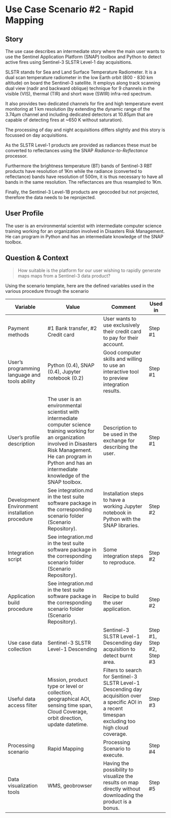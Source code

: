 # Use Case Scenario #2 - Rapid Mapping

## Story

The use case describes an intermediate story where the main user wants to use the Sentinel Application Platform (SNAP) toolbox and Python to detect active fires using Sentinel-3 SLSTR Level-1 day acquisitions.
 
SLSTR stands for Sea and Land Surface Temperature Radiometer. It is a dual scan temperature radiometer in the low Earth orbit (800 - 830 km altitude) on board the Sentinel-3 satellite. It employs along track scanning dual view (nadir and backward oblique) technique for 9 channels in the visible (VIS), thermal (TIR) and short wave (SWIR) infra-red spectrum.

It also provides two dedicated channels for fire and high temperature event monitoring at 1 km resolution (by extending the dynamic range of the 3.74μm channel and including dedicated detectors at 10.85μm that are capable of detecting fires at ~650 K without saturation).

The processing of day and night acquisitions differs slightly and this story is focussed on day acquisitions.

As the SLSTR Level-1 products are provided as radiances these must be converted to reflectances using the SNAP _Radiance-to-Reflectance_ processor. 

Furthermore the brightness temperature (BT) bands of Sentinel-3 RBT products have resolution of 1Km while the radiance (converted to reflectance) bands have resolution of 500m, it is thus necessary to have all bands in the same resolution. The reflectances are thus resampled to 1Km. 

Finally, the Sentinel-3 Level-1B products are geocoded but not projected, therefore the data needs to be reprojected.

## User Profile 

The user is an environmental scientist with intermediate computer science training working for an organization involved in Disasters Risk Management. He can program in Python and has an intermediate knowledge of the SNAP toolbox.

## Question & Context

> How suitable is the platform for our user wishing to rapidly generate maps maps from a Sentinel-3 data product? 

Using the scenario template, here are the defined variables used in the various procedure through the scenario

| Variable                                       | Value                                                                                                                                                                                   | Comment                                                                                                    | Used in                 |
| ---------------------------------------------- | --------------------------------------------------------------------------------------------------------------------------------------------------------------------------------------- | ---------------------------------------------------------------------------------------------------------- | ----------------------- |
| Payment methods                                | #1 Bank transfer, #2 Credit card                                                                                                                                                 | User wants to use exclusively their credit card to pay for their account.                                     | Step #1                 |
| User’s programming language and tools ability  | Python (0.4), SNAP (0.4), Jupyter notebook (0.2)                                                                                                                                                                | Good computer skills and willing to use an interactive tool to preview integration results.                                               | Step #1                 |
| User’s profile description                     | The user is an environmental scientist with intermediate computer science training working for an organization involved in Disasters Risk Management. He can program in Python and has an intermediate knowledge of the SNAP toolbox. | Description to be used in the exchange for describing the user.                                             | Step #1                 |
| Development Environment installation procedure | See integration.md in the test suite software package in the corresponding scenario folder (Scenario Repository).                                                                                              | Installation steps to have a working Jupyter notebook in Python with the SNAP libraries.                                                          | Step #2                 |
| Integration script                             | See integration.md in the test suite software package in the corresponding scenario folder (Scenario Repository).                                                                                              | Some integration steps to reproduce.                                                                        | Step #2                 |
| Application build procedure                    | See integration.md in the test suite software package in the corresponding scenario folder (Scenario Repository).                                                                                                  | Recipe to build the user application.                                                                       | Step #2                 |
| Use case data collection                       | Sentinel-3 SLSTR Level-1 Descending                                                                                                                                                                          | Sentinel-3  SLSTR Level-1 Descending day acquisition to detect burnt area.                                                                     | Step #1, Step #2, Step #3 |
| Useful data access filter               | Mission, product type or level or collection, geographical AOI, sensing time span, Cloud Coverage, orbit direction, update datetime.                                                                                             | Filters to search for Sentinel-3  SLSTR Level-1 Descending day acquisition over a specific AOI in a recent timespan excluding too high cloud coverage.                                                                  | Step #3                 |
| Processing scenario                    | Rapid Mapping                                                                       | Processing Scenario to execute. | Step #4 |
| Data visualization tools                    | WMS, geobrowser                                                   | Having the possibility to visualize the results on map directly without downloading the product is a bonus. | Step #5                 |
